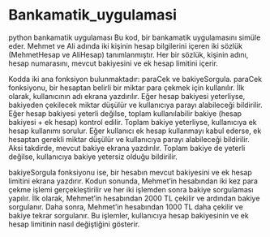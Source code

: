 # Bankamatik_uygulamasi
python bankamatik uygulaması 
Bu kod, bir bankamatik uygulamasını simüle eder. Mehmet ve Ali adında iki kişinin hesap bilgilerini içeren iki sözlük (MehmetHesap ve AliHesap) tanımlanmıştır. Her bir sözlük, kişinin adını, hesap numarasını, mevcut bakiyesini ve ek hesap limitini içerir.

Kodda iki ana fonksiyon bulunmaktadır: paraCek ve bakiyeSorgula. paraCek fonksiyonu, bir hesaptan belirli bir miktar para çekmek için kullanılır. İlk olarak, kullanıcının adı ekrana yazdırılır. Eğer hesap bakiyesi yeterliyse, bakiyeden çekilecek miktar düşülür ve kullanıcıya parayı alabileceği bildirilir. Eğer hesap bakiyesi yeterli değilse, toplam kullanılabilir bakiye (hesap bakiyesi + ek hesap) kontrol edilir. Toplam bakiye yeterliyse, kullanıcıya ek hesap kullanımı sorulur. Eğer kullanıcı ek hesap kullanmayı kabul ederse, ek hesaptan gerekli miktar düşülür ve kullanıcıya parayı alabileceği bildirilir. Aksi takdirde, mevcut bakiye ekrana yazdırılır. Toplam bakiye de yeterli değilse, kullanıcıya bakiye yetersiz olduğu bildirilir.

bakiyeSorgula fonksiyonu ise, bir hesabın mevcut bakiyesini ve ek hesap limitini ekrana yazdırır. Kodun sonunda, Mehmet’in hesabından iki kez para çekme işlemi gerçekleştirilir ve her iki işlemden sonra bakiye sorgulaması yapılır. İlk olarak, Mehmet’in hesabından 2000 TL çekilir ve ardından bakiye sorgulanır. Daha sonra, Mehmet’in hesabından 1000 TL daha çekilir ve bakiye tekrar sorgulanır. Bu işlemler, kullanıcıya hesap bakiyesinin ve ek hesap limitinin nasıl değiştiğini gösterir.



